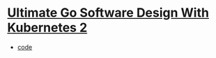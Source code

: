 # [Ultimate Go Software Design With Kubernetes 2](https://courses.ardanlabs.com/courses/take/ultimate-go-software-design-with-kubernetes-2/lessons/57296628-4-1-understanding-the-go-scheduler)

- [code](https://github.com/ardanlabs/service.git)